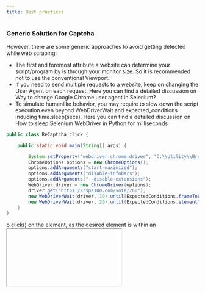 ```yaml
---
title: Best practices
---
```


### Generic Solution for Captcha

However, there are some generic approaches to avoid getting detected while web scraping:
- The first and foremost attribute a website can determine your script/program by is through your monitor size. So it is recommended not to use the conventional Viewport.
- If you need to send multiple requests to a website, keep on changing the User Agent on each request. Here you can find a detailed discussion on Way to change Google Chrome user agent in Selenium?
- To simulate humanlike behavior, you may require to slow down the script execution even beyond WebDriverWait and expected_conditions inducing time.sleep(secs). Here you can find a detailed discussion on How to sleep Selenium WebDriver in Python for milliseconds



```java
public class ReCaptcha_click {

    public static void main(String[] args) {

        System.setProperty("webdriver.chrome.driver", "C:\\Utility\\BrowserDrivers\\chromedriver.exe");
        ChromeOptions options = new ChromeOptions();
        options.addArguments("start-maximized");
        options.addArguments("disable-infobars");
        options.addArguments("--disable-extensions");
        WebDriver driver = new ChromeDriver(options);
        driver.get("https://rsps100.com/vote/760");
        new WebDriverWait(driver, 10).until(ExpectedConditions.frameToBeAvailableAndSwitchToIt(By.xpath("//iframe[starts-with(@name, 'a-') and starts-with(@src, 'https://www.google.com/recaptcha')]")));
        new WebDriverWait(driver, 20).until(ExpectedConditions.elementToBeClickable(By.cssSelector("div.recaptcha-checkbox-checkmark"))).click();
    }
}
```



o click() on the element, as the desired element is within an <iframe> so you have to:

    Induce a waiter and switch to the desired frame.
    Induce a waiter for the desired element to be clickable.

    You can use the following solution:
```
.SwitchToFrame.FindElementByXPath("//iframe[contains(@src, 'recaptcha') and not(@title='recaptcha challenge')]", timeout:=10000)
.FindElementByCss("div.recaptcha-checkbox-checkmark").Click
```

